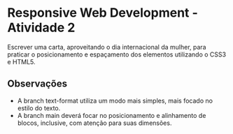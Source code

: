# Responsive Web Development - Atividade 2

Escrever uma carta, aproveitando o dia internacional da mulher, para praticar o posicionamento e espaçamento dos elementos utilizando o CSS3 e HTML5.

## Observações

- A branch text-format utiliza um modo mais simples, mais focado no estilo do texto.
- A branch main deverá focar no posicionamento e alinhamento de blocos, inclusive, com atenção para suas dimensões.
